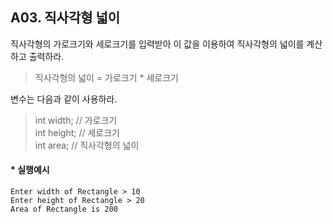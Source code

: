 ## A03. 직사각형 넓이
직사각형의 가로크기와 세로크기를 입력받아 이 값을 이용하여 직사각형의 넓이를 계산하고 출력하라.
>직사각형의 넓이 = 가로크기 * 세로크기 

변수는 다음과 같이 사용하라.   

>int width; // 가로크기    
int height; // 세로크기    
int area; // 직사각형의 넓이

#### * 실행예시
<pre><code>Enter width of Rectangle > 10
Enter height of Rectangle > 20
Area of Rectangle is 200
</code></pre>
